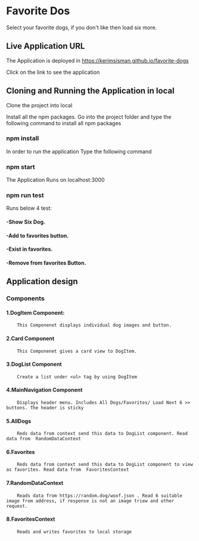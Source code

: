 # Favorite Dos
Select your favorite dogs, if you don't like then load six more.


## Live Application URL
The Application is deployed in https://kerimsisman.github.io/favorite-dogs

Click on the link to see the application


## Cloning and Running the Application in local
Clone the project into local

Install all the npm packages. Go into the project folder and type the following command to install all npm packages

### npm install
In order to run the application Type the following command

### npm start
The Application Runs on localhost:3000

### npm run test
  Runs below 4 test:
  #### -Show Six Dog.
  #### -Add to favorites button.
  #### -Exist in favorites.
  #### -Remove from favorites Button.



## Application design
### Components
  #### 1.DogItem Component:
        This Componenet displays individual dog images and button.
  #### 2.Card Component
        This Componenet gives a card view to DogItem.
  #### 3.DogList Component
        Create a list under <ul> tag by using DogItem
  #### 4.MainNavigation Component
        Displays header menu. Includes All Dogs/Favorites/ Load Next 6 >> buttons. The header is sticky   
  #### 5.AllDogs
        Reds data from context send this data to DogList component. Read data from  RandomDataContext
  #### 6.Favorites
        Reds data from context send this data to DogList component to view as favorites. Read data from  FavoritesContext
  #### 7.RandomDataContext
        Reads data from https://random.dog/woof.json . Read 6 suitable image from address, if response is not an image triew and other request.
  #### 8.FavoritesContext
        Reads and writes favorites to local storage
   
       
